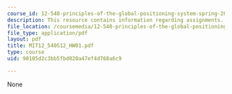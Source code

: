 ```yaml
---
course_id: 12-540-principles-of-the-global-positioning-system-spring-2012
description: This resource contains information regarding assignments.
file_location: /coursemedia/12-540-principles-of-the-global-positioning-system-spring-2012/90105d2c3bb5fbd020a47ef4d768a6c9_MIT12_540S12_HW01.pdf
file_type: application/pdf
layout: pdf
title: MIT12_540S12_HW01.pdf
type: course
uid: 90105d2c3bb5fbd020a47ef4d768a6c9

---
```

None